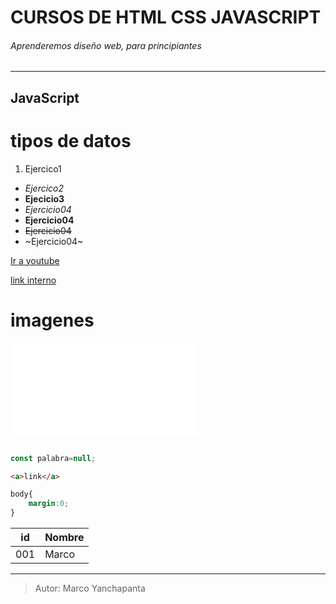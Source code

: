 # CURSOS DE HTML CSS JAVASCRIPT
###### Aprenderemos diseño web, para principiantes
_______

## JavaScript

tipos de datos
===
1. Ejercico1

- *Ejercico2*
- **Ejecicio3**
- _Ejercicio04_
- __Ejercicio04__
-  ~~Ejercicio04~~
-  ~Ejercicio04~

<a href="https:/youtube.com">Ir a youtube</a>

[link interno](index.html)

imagenes
====
![imagenes](index.html)

```JavaScript

const palabra=null;
```
```HTML
<a>link</a>
```
```CSS
body{
    margin:0;
}
```
<!-- 
hola que tal como esafs
 -->

 | id | Nombre |
 |----|--------|
 |001 | Marco  |
 
***

>Autor: Marco Yanchapanta








